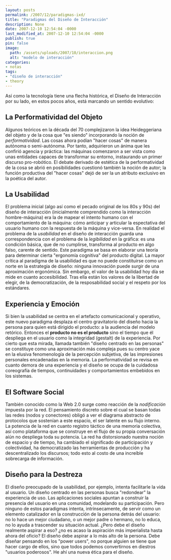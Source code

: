 ```yaml
---
layout: posts
permalink: /2007/12/paradigmas-ixd/
title: "Paradigmas del Diseño de Interacción"
description: None
date: 2007-12-10 12:54:04 -0000
last_modified_at: 2007-12-10 12:54:04 -0000
publish: true
pin: false
image:
  path: /assets/uploads/2007/10/interaccion.png
  alt: "modelo de interacción"
categories:
- notas
tags:
- "diseño de interacción"
- theory
---
```

Así­ como la tecnologí­a tiene una flecha histórica, el Diseño de Interacción por su lado, en estos pocos años, está marcando un sentido evolutivo:

## La Performatividad del Objeto

Algunos teóricos en la década del 70 complejizaron la idea Heideggeriana del objeto y de la cosa que "es siendo" incorporando la noción de _performatividad_. Las cosas ahora podí­an "hacer cosas" de manera autónoma o semi-autónoma. Por tanto, adquirieron un ánima que les confirió agencia y práctica: las máquinas comenzaron a ser vista como unas entidades capaces de transformar su entorno, instaurando un primer discurso pro-robótico. El debate derivado de estética de la performatividad de la cosa se abrió en posibilidades cuestionó también la noción de autor; la función productiva del "hacer cosas" dejó de ser la un atributo exclusivo en la poética del autor. 

## La Usabilidad

El problema inicial (algo así­ como el pecado original de los 80s y 90s) del diseño de interacción (inicialmente comprendido como la interacción hombre-máquina) era la de mapear el intento humano con el comportamiento de la máquina: cómo anticipar y articular la espectativa del usuario humano con la respuesta de la máquina y vice-versa. En realidad el problema de la _usabilidad_ en el diseño de interacción guarda una correspondencia con el problema de la _legibilidad_ en la gráfica: es una condición básica, que de no cumplirse, transforma al producto en algo falso, carente de sentido. Este paradigma se basa en elaborar una teorí­a para determinar cierta "ergonomí­a cognitiva" del producto digital. La mayor crí­tica al paradigma de la usabilidad es que no puede constituirse como un norte en la estrategia de diseño: ninguna innovación puede surgir de una aproximación ergonómica. Sin embargo, el valor de la usabilidad hoy dí­a se mide en cuanto accesibilidad. Tras ella están los valores de la libertad de elegir, de la democratización, de la resposabilidad social y el respeto por los estándares.

## Experiencia y Emoción

Si bien la usabilidad se centra en el artefacto comunicacional y operativo, este nuevo paradigma desplaza el centro gravitatorio del diseño hacia la persona para quien está dirigido el producto: a la audiencia del modelo retórico. Entonces el **producto no es el producto** sino el tiempo que él despliega en el usuario como la integridad (gestalt) de la experiencia. Por cierto que esta mirada, llamada también "diseño centrado en las personas" se constituye como una aproximación más compleja pues su centro yace en la elusiva fenomenologí­a de la percepción subjetiva, de las impresiones personales encadenadas en la memoria. La performatividad se revisa en cuanto demora de una experiencia y el diseño se ocupa de la cuidadosa coreografí­a de tiempos, continuidades y comportamientos embebidos en los sistemas.

## El Software Social

También conocido como la Web 2.0 surge como reacción de la _nodificación_ impuesta por la red. El pensamiento discreto sobre el cual se basan todas las redes (nodos y conectores) obligó a ver el diagrama abstracto de protocolos que sostení­an a este espacio, el ser latente en su flujo interno. La potencia de la red en cuanto registro táctico de una memoria colectiva, así­ como plataforma que se construye en el flujo de su propia conversación aíún no despliega toda su potencia. La red ha distorsionado nuestra noción de espacio y de tiempo, ha cambiado el significado de participación y colectividad, ha democratizado las herramientas de producción y ha descentralizado los discursos; todo esto al costo de una increí­ble sobrecarga de información.

## Diseño para la Destreza

El diseño preocupado de la usabilidad, por ejemplo, intenta facilitarle la vida al usuario. Un diseño centrado en las personas busca "redondear" la experiencia de uso. Las aplicaciones sociales apuntan a construir la presencia del usuario en una comunidad, modelando su participación. Pero ninguno de estos paradigmas intenta, intrí­nsecamente, de servir como un elemento catalizador en la construcción de la persona detrás del usuario: no lo hace un mejor ciudadano, o un mejor padre o hermano, no lo educa, no lo ayuda a trascender su situación actual. ¿Pero debe el diseño realmente aspirar a eso? ¿no es acaso la aspiración más imperialista hasta ahora del oficio? El diseño debe aspirar a lo más alto de la persona. Debe diseñar pensando en los "power users", no porque alguien se tiene que hacer cargo de ellos, sino que todos podemos convertirnos en diestros "usuarios poderosos". He ahí­ una nueva ética para el diseño.

